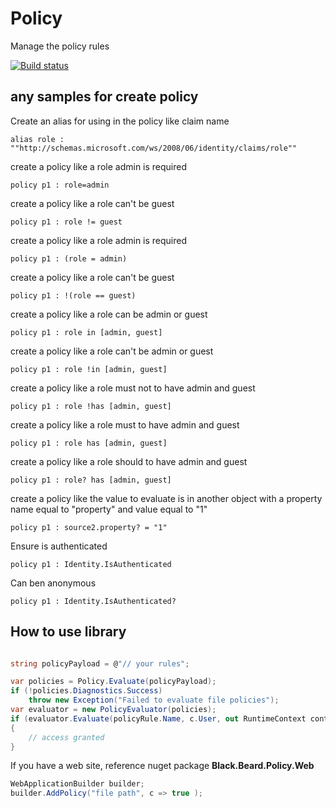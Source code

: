 # Policy
Manage the policy rules

[![Build status](https://ci.appveyor.com/api/projects/status/n3hxq342l2lywhlr/branch/main?svg=true)](https://ci.appveyor.com/project/gaelgael5/policy/branch/main)

## any samples for create policy

Create an alias for using in the policy like claim name
```batch
alias role : ""http://schemas.microsoft.com/ws/2008/06/identity/claims/role""
```

create a policy like a role admin is required
```batch
policy p1 : role=admin
```

create a policy like a role can't be guest
```batch
policy p1 : role != guest
```

create a policy like a role admin is required
```batch
policy p1 : (role = admin)
```

create a policy like a role can't be guest
```batch
policy p1 : !(role == guest)
```

create a policy like a role can be admin or guest
```batch
policy p1 : role in [admin, guest]
```

create a policy like a role can't be admin or guest
```batch
policy p1 : role !in [admin, guest]
```

create a policy like a role must not to have admin and guest
```batch
policy p1 : role !has [admin, guest]
```

create a policy like a role must to have admin and guest
```batch
policy p1 : role has [admin, guest]
```

create a policy like a role should to have admin and guest
```batch
policy p1 : role? has [admin, guest]
```

create a policy like the value to evaluate is in another object with a property name equal to "property" and value equal to "1"
```batch
policy p1 : source2.property? = "1"
```

Ensure is authenticated
```batch
policy p1 : Identity.IsAuthenticated
```

Can ben anonymous
```batch
policy p1 : Identity.IsAuthenticated?
```

## How to use library

```csharp

string policyPayload = @"// your rules";

var policies = Policy.Evaluate(policyPayload);
if (!policies.Diagnostics.Success)
    throw new Exception("Failed to evaluate file policies");
var evaluator = new PolicyEvaluator(policies);
if (evaluator.Evaluate(policyRule.Name, c.User, out RuntimeContext context))
{
    // access granted
}
```


If you have a web site, reference nuget package **Black.Beard.Policy.Web**
```csharp
WebApplicationBuilder builder;
builder.AddPolicy("file path", c => true );
```